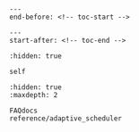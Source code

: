 ```{include} README.md
---
end-before: <!-- toc-start -->
```

```{include} README.md
---
start-after: <!-- toc-end -->
```


```{toctree}
:hidden: true

self
```

```{toctree}
:hidden: true
:maxdepth: 2

FAQdocs
reference/adaptive_scheduler
```
